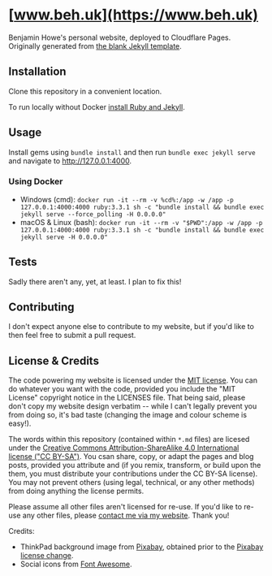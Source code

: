 # [www.beh.uk](https://www.beh.uk)

Benjamin Howe's personal website, deployed to Cloudflare Pages. Originally generated from [the blank Jekyll template](https://github.com/BenjaminEHowe/jekyll-blank).

## Installation

Clone this repository in a convenient location.

To run locally without Docker [install Ruby and Jekyll](https://jekyllrb.com/docs/step-by-step/01-setup/).

## Usage

Install gems using `bundle install` and then run `bundle exec jekyll serve` and navigate to http://127.0.0.1:4000.

### Using Docker

- Windows (cmd): `docker run -it --rm -v %cd%:/app -w /app -p 127.0.0.1:4000:4000 ruby:3.3.1 sh -c "bundle install && bundle exec jekyll serve --force_polling -H 0.0.0.0"`
- macOS & Linux (bash): `docker run -it --rm -v "$PWD":/app -w /app -p 127.0.0.1:4000:4000 ruby:3.3.1 sh -c "bundle install && bundle exec jekyll serve -H 0.0.0.0"`

## Tests

Sadly there aren't any, yet, at least. I plan to fix this!

## Contributing

I don't expect anyone else to contribute to my website, but if you'd like to then feel free to submit a pull request.

## License & Credits

The code powering my website is licensed under the [MIT license](https://choosealicense.com/licenses/mit/). You can do whatever you want with the code, provided you include the "MIT License" copyright notice in the LICENSES file. That being said, please don't copy my website design verbatim -- while I can't legally prevent you from doing so, it's bad taste (changing the image and colour scheme is easy!).

The words within this repository (contained within `*.md` files) are licesed under the [Creative Commons Attribution-ShareAlike 4.0 International license ("CC BY-SA")](https://creativecommons.org/licenses/by-sa/4.0/). You csan share, copy, or adapt the pages and blog posts, provided you attribute and (if you remix, transform, or build upon the them, you must distribute your contributions under the CC BY-SA license). You may not prevent others (using legal, technical, or any other methods) from doing anything the license permits.

Please assume all other files aren't licensed for re-use. If you'd like to re-use any other files, please [contact me via my website](https://www.beh.uk/contact). Thank you!

Credits:
* ThinkPad background image from [Pixabay](https://pixabay.com/en/laptop-keyboard-notebook-trackpoint-1864126/), obtained prior to the [Pixabay license change](https://www.sugarfire.net/pixabay-license-change-no-longer-a-cc0-license/).
* Social icons from [Font Awesome](https://fontawesome.com/).
